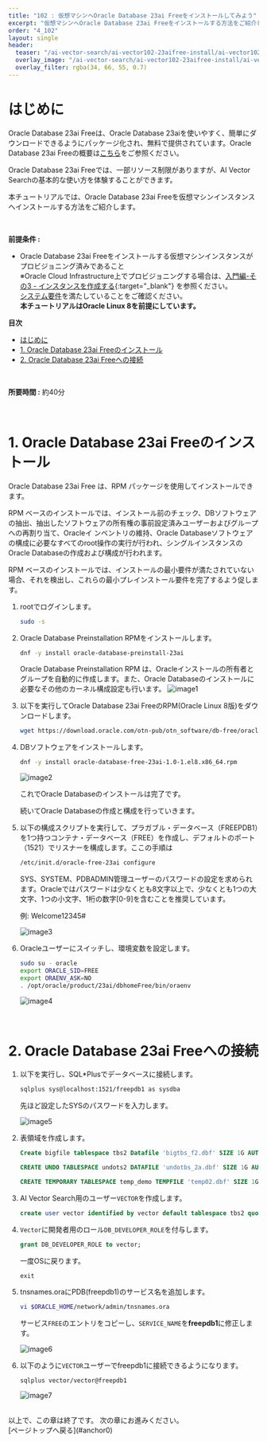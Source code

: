 ```yaml
---
title: "102 : 仮想マシンへOracle Database 23ai Freeをインストールしてみよう"
excerpt: "仮想マシンへOracle Database 23ai Freeをインストールする方法をご紹介します。"
order: "4_102"
layout: single
header:
  teaser: "/ai-vector-search/ai-vector102-23aifree-install/ai-vector102-teaser.png"
  overlay_image: "/ai-vector-search/ai-vector102-23aifree-install/ai-vector102-teaser.png"
  overlay_filter: rgba(34, 66, 55, 0.7)
---
```


<a id="anchor0"></a>

# はじめに

Oracle Database 23ai Freeは、Oracle Database 23aiを使いやすく、簡単にダウンロードできるようにパッケージ化され、無料で提供されています。Oracle Database 23ai Freeの概要は[こちら](https://www.oracle.com/jp/database/free/)をご参照ください。

Oracle Database 23ai Freeでは、一部リソース制限がありますが、AI Vector Searchの基本的な使い方を体験することができます。

本チュートリアルでは、Oracle Database 23ai Freeを仮想マシンインスタンスへインストールする方法をご紹介します。

<br>

**前提条件 :**  
+ Oracle Database 23ai Freeをインストールする仮想マシンインスタンスがプロビジョニング済みであること
    <br>※Oracle Cloud Infrastructure上でプロビジョニングする場合は、[入門編-その3 - インスタンスを作成する](/ocitutorials/beginners/creating-compute-instance){:target="_blank"} を参照ください。
    <br>[システム要件](https://docs.oracle.com/en/database/oracle/oracle-database/23/xeinl/requirements.html#GUID-427FACD2-F623-4BFA-AB3E-4FE283396547)を満たしていることをご確認ください。
    <br>**本チュートリアルはOracle Linux 8を前提にしています。**


**目次**

- [はじめに](#はじめに)
- [1. Oracle Database 23ai Freeのインストール](#1-oracle-database-23ai-freeのインストール)
- [2. Oracle Database 23ai Freeへの接続](#2-oracle-database-23ai-freeへの接続)

<br>

**所要時間 :** 約40分

<a id="anchor1"></a>
<br>

# 1. Oracle Database 23ai Freeのインストール

Oracle Database 23ai Free は、RPM パッケージを使用してインストールできます。

RPM ベースのインストールでは、インストール前のチェック、DBソフトウェアの抽出、抽出したソフトウェアの所有権の事前設定済みユーザーおよびグループへの再割り当て、Oracleイ ンベントリの維持、Oracle Databaseソフトウェアの構成に必要なすべてのroot操作の実行が行われ、シングルインスタンスのOracle Databaseの作成および構成が行われます。

RPM ベースのインストールでは、インストールの最小要件が満たされていない場合、それを検出し、これらの最小プレインストール要件を完了するよう促します。

1. rootでログインします。
   ```sh
   sudo -s
   ```

1. Oracle Database Preinstallation RPMをインストールします。
   ```sh
   dnf -y install oracle-database-preinstall-23ai
   ```

   Oracle Database Preinstallation RPM は、Oracleインストールの所有者とグループを自動的に作成します。また、Oracle Databaseのインストールに必要なその他のカーネル構成設定も行います。
   ![image1](image1.png)

1. 以下を実行してOracle Database 23ai FreeのRPM(Oracle Linux 8版)をダウンロードします。
   ```sh
   wget https://download.oracle.com/otn-pub/otn_software/db-free/oracle-database-free-23ai-1.0-1.el8.x86_64.rpm
   ```
   
1. DBソフトウェアをインストールします。
   ```sh
   dnf -y install oracle-database-free-23ai-1.0-1.el8.x86_64.rpm
   ```

   ![image2](image2.png)

   これでOracle Databaseのインストールは完了です。
   
   続いてOracle Databaseの作成と構成を行っていきます。

3. 以下の構成スクリプトを実行して、プラガブル・データベース（FREEPDB1）を1つ持つコンテナ・データベース（FREE）を作成し、デフォルトのポート（1521）でリスナーを構成します。ここの手順は
   ```sh
   /etc/init.d/oracle-free-23ai configure
   ```

   SYS、SYSTEM、PDBADMIN管理ユーザーのパスワードの設定を求められます。Oracleではパスワードは少なくとも8文字以上で、少なくとも1つの大文字、1つの小文字、1桁の数字[0-9]を含むことを推奨しています。

   例: Welcome12345#

   ![image3](image3.png)

1. Oracleユーザーにスイッチし、環境変数を設定します。
   ```sh
   sudo su - oracle
   export ORACLE_SID=FREE
   export ORAENV_ASK=NO
   . /opt/oracle/product/23ai/dbhomeFree/bin/oraenv
   ```

   ![image4](image4.png)

<a id="anchor1"></a>
<br>

# 2. Oracle Database 23ai Freeへの接続

1. 以下を実行し、SQL\*Plusでデータベースに接続します。
   ```sh
   sqlplus sys@localhost:1521/freepdb1 as sysdba
   ```

   先ほど設定したSYSのパスワードを入力します。

   ![image5](image5.png)

1. 表領域を作成します。
   ```sql
   Create bigfile tablespace tbs2 Datafile 'bigtbs_f2.dbf' SIZE 1G AUTOEXTEND ON next 32m maxsize unlimited extent management local segment space management auto;
   ```

   ```sql
   CREATE UNDO TABLESPACE undots2 DATAFILE 'undotbs_2a.dbf' SIZE 1G AUTOEXTEND ON RETENTION GUARANTEE;
   ```

   ```sql
   CREATE TEMPORARY TABLESPACE temp_demo TEMPFILE 'temp02.dbf' SIZE 1G reuse AUTOEXTEND ON next 32m maxsize unlimited extent management local uniform size 1m;
   ```

1. AI Vector Search用のユーザー`VECTOR`を作成します。
   ```sql
   create user vector identified by vector default tablespace tbs2 quota unlimited on tbs2;
   ```

1. `Vector`に開発者用のロール`DB_DEVELOPER_ROLE`を付与します。
   ```sql
   grant DB_DEVELOPER_ROLE to vector;
   ```

   一度OSに戻ります。
   ```
   exit
   ```

1. tnsnames.oraにPDB(freepdb1)のサービス名を追加します。
   ```sh
   vi $ORACLE_HOME/network/admin/tnsnames.ora
   ```

   サービス`FREE`のエントリをコピーし、`SERVICE_NAME`を**freepdb1**に修正します。

   ![image6](image6.png)

1. 以下のように`VECTOR`ユーザーでfreepdb1に接続できるようになります。
   ```sh
   sqlplus vector/vector@freepdb1
   ```

   ![image7](image7.png)

<br>
以上で、この章は終了です。  
次の章にお進みください。

<br>
[ページトップへ戻る](#anchor0)
